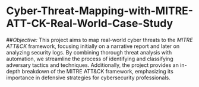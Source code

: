 # Cyber-Threat-Mapping-with-MITRE-ATT-CK-Real-World-Case-Study
##*Objective:*
This project aims to map real-world cyber threats to the *MITRE ATT&CK* framework, focusing initially on a narrative report and later on analyzing security logs. By combining thorough threat analysis with automation, we streamline the process of identifying and classifying adversary tactics and techniques. Additionally, the project provides an in-depth breakdown of the MITRE ATT&CK framework, emphasizing its importance in defensive strategies for cybersecurity professionals.


